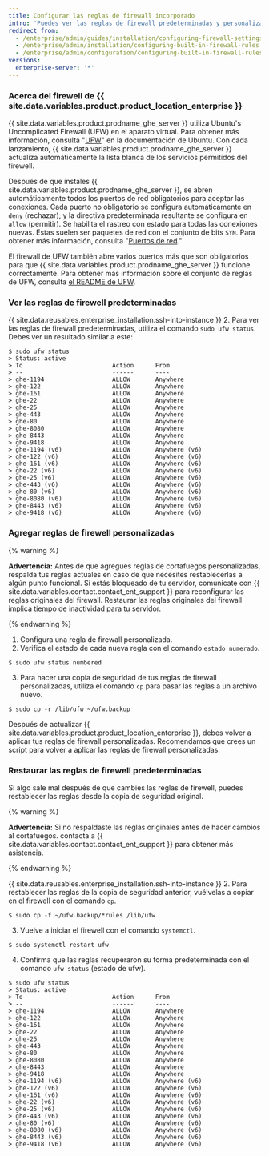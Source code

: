 ```yaml
---
title: Configurar las reglas de firewall incorporado
intro: 'Puedes ver las reglas de firewall predeterminadas y personalizar reglas para {{ site.data.variables.product.product_location_enterprise }}.'
redirect_from:
  - /enterprise/admin/guides/installation/configuring-firewall-settings/
  - /enterprise/admin/installation/configuring-built-in-firewall-rules
  - /enterprise/admin/configuration/configuring-built-in-firewall-rules
versions:
  enterprise-server: '*'
---
```


### Acerca del firewell de {{ site.data.variables.product.product_location_enterprise }}

{{ site.data.variables.product.prodname_ghe_server }} utiliza Ubuntu's Uncomplicated Firewall (UFW) en el aparato virtual. Para obtener más información, consulta "[UFW](https://help.ubuntu.com/community/UFW)" en la documentación de Ubuntu. Con cada lanzamiento, {{ site.data.variables.product.prodname_ghe_server }} actualiza automáticamente la lista blanca de los servicios permitidos del firewell.

Después de que instales {{ site.data.variables.product.prodname_ghe_server }}, se abren automáticamente todos los puertos de red obligatorios para aceptar las conexiones. Cada puerto no obligatorio se configura automáticamente en `deny` (rechazar), y la directiva predeterminada resultante se configura en `allow` (permitir). Se habilita el rastreo con estado para todas las conexiones nuevas. Estas suelen ser paquetes de red con el conjunto de bits `SYN`. Para obtener más información, consulta "[Puertos de red](/enterprise/admin/guides/installation/network-ports)."

El firewall de UFW también abre varios puertos más que son obligatorios para que {{ site.data.variables.product.prodname_ghe_server }} funcione correctamente. Para obtener más información sobre el conjunto de reglas de UFW, consulta [el README de UFW](https://bazaar.launchpad.net/~jdstrand/ufw/0.30-oneiric/view/head:/README#L213).

### Ver las reglas de firewell predeterminadas

{{ site.data.reusables.enterprise_installation.ssh-into-instance }}
2. Para ver las reglas de firewall predeterminadas, utiliza el comando `sudo ufw status`. Debes ver un resultado similar a este:
  ```shell
  $ sudo ufw status
  > Status: active
  > To                         Action      From
  > --                         ------      ----
  > ghe-1194                   ALLOW       Anywhere
  > ghe-122                    ALLOW       Anywhere
  > ghe-161                    ALLOW       Anywhere
  > ghe-22                     ALLOW       Anywhere
  > ghe-25                     ALLOW       Anywhere
  > ghe-443                    ALLOW       Anywhere
  > ghe-80                     ALLOW       Anywhere
  > ghe-8080                   ALLOW       Anywhere
  > ghe-8443                   ALLOW       Anywhere
  > ghe-9418                   ALLOW       Anywhere
  > ghe-1194 (v6)              ALLOW       Anywhere (v6)
  > ghe-122 (v6)               ALLOW       Anywhere (v6)
  > ghe-161 (v6)               ALLOW       Anywhere (v6)
  > ghe-22 (v6)                ALLOW       Anywhere (v6)
  > ghe-25 (v6)                ALLOW       Anywhere (v6)
  > ghe-443 (v6)               ALLOW       Anywhere (v6)
  > ghe-80 (v6)                ALLOW       Anywhere (v6)
  > ghe-8080 (v6)              ALLOW       Anywhere (v6)
  > ghe-8443 (v6)              ALLOW       Anywhere (v6)
  > ghe-9418 (v6)              ALLOW       Anywhere (v6)
  ```

### Agregar reglas de firewell personalizadas

{% warning %}

**Advertencia:** Antes de que agregues reglas de cortafuegos personalizadas, respalda tus reglas actuales en caso de que necesites restablecerlas a algún punto funcional. Si estás bloqueado de tu servidor, comunícate con {{ site.data.variables.contact.contact_ent_support }} para reconfigurar las reglas originales del firewall. Restaurar las reglas originales del firewall implica tiempo de inactividad para tu servidor.

{% endwarning %}

1. Configura una regla de firewall personalizada.
2. Verifica el estado de cada nueva regla con el comando `estado numerado`.
  ```shell
  $ sudo ufw status numbered
  ```
3. Para hacer una copia de seguridad de tus reglas de firewall personalizadas, utiliza el comando `cp` para pasar las reglas a un archivo nuevo.
  ```shell
  $ sudo cp -r /lib/ufw ~/ufw.backup
  ```

Después de actualizar {{ site.data.variables.product.product_location_enterprise }}, debes volver a aplicar tus reglas de firewall personalizadas. Recomendamos que crees un script para volver a aplicar las reglas de firewall personalizadas.

### Restaurar las reglas de firewell predeterminadas

Si algo sale mal después de que cambies las reglas de firewell, puedes restablecer las reglas desde la copia de seguridad original.

{% warning %}

**Advertencia:** Si no respaldaste las reglas originales antes de hacer cambios al cortafuegos. contacta a {{ site.data.variables.contact.contact_ent_support }} para obtener más asistencia.

{% endwarning %}

{{ site.data.reusables.enterprise_installation.ssh-into-instance }}
2. Para restablecer las reglas de la copia de seguridad anterior, vuélvelas a copiar en el firewell con el comando `cp`.
  ```shell
  $ sudo cp -f ~/ufw.backup/*rules /lib/ufw
  ```
3. Vuelve a iniciar el firewell con el comando `systemctl`.
  ```shell
  $ sudo systemctl restart ufw
  ```
4. Confirma que las reglas recuperaron su forma predeterminada con el comando `ufw status` (estado de ufw).
  ```shell
  $ sudo ufw status
  > Status: active
  > To                         Action      From
  > --                         ------      ----
  > ghe-1194                   ALLOW       Anywhere
  > ghe-122                    ALLOW       Anywhere
  > ghe-161                    ALLOW       Anywhere
  > ghe-22                     ALLOW       Anywhere
  > ghe-25                     ALLOW       Anywhere
  > ghe-443                    ALLOW       Anywhere
  > ghe-80                     ALLOW       Anywhere
  > ghe-8080                   ALLOW       Anywhere
  > ghe-8443                   ALLOW       Anywhere
  > ghe-9418                   ALLOW       Anywhere
  > ghe-1194 (v6)              ALLOW       Anywhere (v6)
  > ghe-122 (v6)               ALLOW       Anywhere (v6)
  > ghe-161 (v6)               ALLOW       Anywhere (v6)
  > ghe-22 (v6)                ALLOW       Anywhere (v6)
  > ghe-25 (v6)                ALLOW       Anywhere (v6)
  > ghe-443 (v6)               ALLOW       Anywhere (v6)
  > ghe-80 (v6)                ALLOW       Anywhere (v6)
  > ghe-8080 (v6)              ALLOW       Anywhere (v6)
  > ghe-8443 (v6)              ALLOW       Anywhere (v6)
  > ghe-9418 (v6)              ALLOW       Anywhere (v6)
  ```
